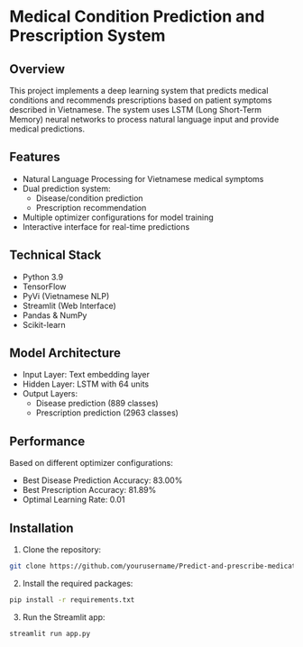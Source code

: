 # Medical Condition Prediction and Prescription System

## Overview
This project implements a deep learning system that predicts medical conditions and recommends prescriptions based on patient symptoms described in Vietnamese. The system uses LSTM (Long Short-Term Memory) neural networks to process natural language input and provide medical predictions.

## Features
- Natural Language Processing for Vietnamese medical symptoms
- Dual prediction system:
  - Disease/condition prediction
  - Prescription recommendation
- Multiple optimizer configurations for model training
- Interactive interface for real-time predictions

## Technical Stack
- Python 3.9
- TensorFlow
- PyVi (Vietnamese NLP)
- Streamlit (Web Interface)
- Pandas & NumPy
- Scikit-learn

## Model Architecture
- Input Layer: Text embedding layer
- Hidden Layer: LSTM with 64 units
- Output Layers: 
  - Disease prediction (889 classes)
  - Prescription prediction (2963 classes)

## Performance
Based on different optimizer configurations:
- Best Disease Prediction Accuracy: 83.00%
- Best Prescription Accuracy: 81.89%
- Optimal Learning Rate: 0.01

## Installation

1. Clone the repository:
```bash
git clone https://github.com/yourusername/Predict-and-prescribe-medications-based-on-deep-learning.git
```
2. Install the required packages:
```bash
pip install -r requirements.txt
```
3. Run the Streamlit app:
```bash
streamlit run app.py
```